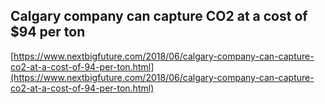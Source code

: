 ## Calgary company can capture CO2 at a cost of $94 per ton
  
  [https://www.nextbigfuture.com/2018/06/calgary-company-can-capture-co2-at-a-cost-of-94-per-ton.html](https://www.nextbigfuture.com/2018/06/calgary-company-can-capture-co2-at-a-cost-of-94-per-ton.html)